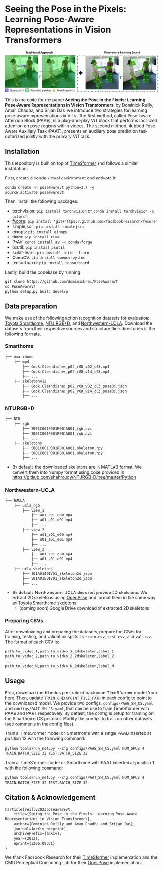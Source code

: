 # Seeing the Pose in the Pixels: Learning Pose-Aware Representations in Vision Transformers

![Intro Diagram](intro_draft_diag_adl.png)

This is the code for the paper **Seeing the Pose in the Pixels: Learning Pose-Aware Representations in Vision Transformers**, by Dominick Reilly, Aman Chadha, and Srijan Das. we introduce two strategies for learning pose-aware representations in ViTs. The first method, called Pose-aware Attention Block (PAAB), is a plug-and-play ViT block that performs localized attention on pose regions within videos. The second method, dubbed Pose-Aware Auxiliary Task (PAAT), presents an auxiliary pose prediction task optimized jointly with the primary ViT task.

## Installation
This repository is built on top of [TimeSformer](https://github.com/facebookresearch/TimeSformer) and follows a similar installation.

First, create a conda virtual environment and activate it:
```
conda create -n poseawarevt python=3.7 -y
source activate poseawarevt
```

Then, install the following packages:

- torchvision: `pip install torchvision` or `conda install torchvision -c pytorch`
- [fvcore](https://github.com/facebookresearch/fvcore/): `pip install 'git+https://github.com/facebookresearch/fvcore'`
- simplejson: `pip install simplejson`
- einops: `pip install einops`
- timm: `pip install timm`
- PyAV: `conda install av -c conda-forge`
- psutil: `pip install psutil`
- scikit-learn: `pip install scikit-learn`
- OpenCV: `pip install opencv-python`
- tensorboard: `pip install tensorboard`

Lastly, build the codebase by running:
```
git clone https://github.com/dominickrei/PoseAwareVT
cd PoseAwareVT
python setup.py build develop
```

## Data preparation
We make use of the following action recognition datasets for evaluation: [Toyota Smarthome](https://project.inria.fr/toyotasmarthome/), [NTU RGB+D](https://rose1.ntu.edu.sg/dataset/actionRecognition/), and [Northwestern-UCLA](https://wangjiangb.github.io/my_data.html). Download the datasets from their respective sources and structure their directories in the following formats.

### Smarthome
```
├── Smarthome
    ├── mp4
        ├── Cook.Cleandishes_p02_r00_v02_c03.mp4
        ├── Cook.Cleandishes_p02_r00_v14_c03.mp4
        ├── ...
    ├── skeletonv12
        ├── Cook.Cleandishes_p02_r00_v02_c03_pose3d.json
        ├── Cook.Cleandishes_p02_r00_v14_c03_pose3d.json
        ├── ...
```

### NTU RGB+D
```
├── NTU
    ├── rgb
        ├── S001C001P001R001A001_rgb.avi
        ├── S001C001P001R001A001_rgb.avi
        ├── ...
    ├── skeletons
        ├── S001C001P001R001A001.skeleton.npy
        ├── S001C001P001R001A001.skeleton.npy
        ├── ...
```
* By default, the downloaded skeletons are in MATLAB format. We convert them into Numpy format using code provided in https://github.com/shahroudy/NTURGB-D/tree/master/Python

### Northwestern-UCLA
```
├── NUCLA
    ├── ucla_rgb
        ├── view_1
            ├── a01_s01_e00.mp4
            ├── a01_s01_e01.mp4
            ├── ...
        ├── view_2
            ├── a01_s01_e00.mp4
            ├── a01_s01_e01.mp4
            ├── ...
        ├── view_3
            ├── a01_s01_e00.mp4
            ├── a01_s01_e01.mp4
            ├── ...
    ├── ucla_skeletons
        ├── S01A01E01V01_skeleton2d.json
        ├── S01A01E01V01_skeleton2d.json
        ├── ...
```
* By default, Northwestern-UCLA does not provide 2D skeletons. We extract 2D skeletons using [OpenPose](https://github.com/CMU-Perceptual-Computing-Lab/openpose) and format them in the same way as Toyota Smarthome skeletons.
    * (coming soon) Google Drive download of extracted 2D skeletons
 
### Preparing CSVs
After downloading and preparing the datasets, prepare the CSVs for training, testing, and validation splits as `train.csv`, `test.csv`, and `val.csv`. The format of each CSV is:
```
path_to_video_1,path_to_video_1_2dskeleton,label_1
path_to_video_2,path_to_video_2_2dskeleton,label_2
...
path_to_video_N,path_to_video_N_2dskeleton,label_N
```

## Usage
First, download the Kinetics pre-trained backbone TimeSformer model from [here](https://www.dropbox.com/s/g5t24we9gl5yk88/TimeSformer_divST_8x32_224_K400.pyth?dl=0). Then, update `TRAIN.CHECKPOINT_FILE_PATH` in each config to point to the downloaded model. We provide two configs, `configs/PAAB_SH_CS.yaml` and `configs/PAAT_SH_CS.yaml`, that can be use to train TimeSformer with PAAB and PAAT respectively. By default, the config is setup for training on the Smarthome CS protocol. Modify the configs to train on other datasets (see comments in the config files).

Train a TimeSformer model on Smarthome with a single PAAB inserted at position 12 with the following command:

`python tools/run_net.py --cfg configs/PAAB_SH_CS.yaml NUM_GPUS 4 TRAIN.BATCH_SIZE 32 TEST.BATCH_SIZE 32`

Train a TimeSformer model on Smarthome with PAAT inserted at position 1 with the following command:

`python tools/run_net.py --cfg configs/PAAT_SH_CS.yaml NUM_GPUS 4 TRAIN.BATCH_SIZE 32 TEST.BATCH_SIZE 32`


 
## Citation & Acknowledgement
```
@article{reilly2023poseawarevt,
    title={Seeing the Pose in the Pixels: Learning Pose-Aware Representations in Vision Transformers},
    author={Dominick Reilly and Aman Chadha and Srijan Das},
    journal={arXiv preprint},
    archivePrefix={arXiv},
    year={2023},
    eprint={2306.09331}
}
```

We thank Facebook Research for their [TimeSformer](https://github.com/facebookresearch/TimeSformer) implementation and the CMU Perceptual Computing Lab for their [OpenPose](https://github.com/CMU-Perceptual-Computing-Lab/openpose) implementation.

